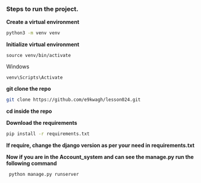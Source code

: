 ### Steps to run the project.

**Create a virtual environment**
```bash
python3 -m venv venv
```

**Initialize virtual environment**


```
source venv/bin/activate
```

Windows
```
venv\Scripts\Activate
```
**git clone the repo**
```bash
git clone https://github.com/e9kwagh/lesson024.git
```

**cd inside the repo**


**Download the requirements**
```bash
pip install -r requirements.txt
```
**If require, change the django version as per your need in requirements.txt**

**Now if you are in the Account_system and can see the manage.py run the following command**
```bash
 python manage.py runserver
```

